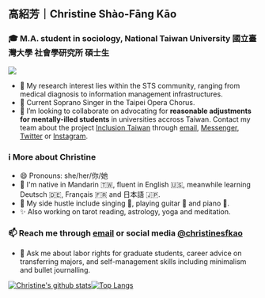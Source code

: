 ## 高紹芳｜Christine Shào-Fāng Kāo
### 🎓 M.A. student in sociology, National Taiwan University 國立臺灣大學 社會學研究所 碩士生
![](christinesfkao.gif)

- 🏥 My research interest lies within the STS community, ranging from medical diagnosis to information management infrastructures. 
- 🎼 Current Soprano Singer in the Taipei Opera Chorus. 
- 🤔 I’m looking to collaborate on advocating for **reasonable adjustments for mentally-illed students** in universities accross Taiwan. Contact my team about the project [Inclusion Taiwan](https://fb.me/inclusiontw) through [email](mailto:hi@inclusiontw.site), [Messenger](https://m.me/inclusiontw), [Twitter](https://twitter.com/inclusion_tw) or [Instagram](https://instagram.com/inclusion_tw).

### ℹ️ More about Christine
- 😄 Pronouns: she/her/你/她
- 🌱 I'm native in Mandarin 🇹🇼, fluent in English 🇺🇸, meanwhile learning Deutsch 🇩🇪, Français 🇫🇷 and 日本語 🇯🇵.
- 🎵 My side hustle include singing 🎤, playing guitar 🎸 and piano 🎹.
- ✨ Also working on tarot reading, astrology, yoga and meditation.

### 📫 Reach me through [email](mailto:hi@christinesfkao.tw) or social media [@christinesfkao](https://christinesfkao.tw)
- 💬 Ask me about labor rights for graduate students, career advice on transferring majors, and self-management skills including minimalism and bullet journalling.

[![Christine's github stats](https://github-readme-stats.vercel.app/api?username=christinesfkao&theme=material-palenight&show_icons=true&count_private=true)](https://github.com/anuraghazra/github-readme-stats)[![Top Langs](https://github-readme-stats.vercel.app/api/top-langs/?username=christinesfkao&layout=compact&theme=buefy&show_icons=true&count_private=true)](https://github.com/anuraghazra/github-readme-stats)
